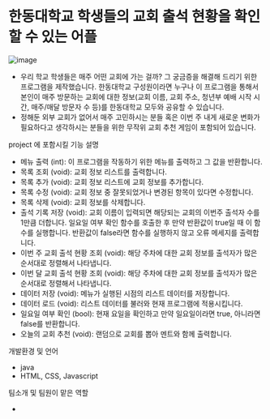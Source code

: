 # 한동대학교 학생들의 교회 출석 현황을 확인할 수 있는 어플

![image](https://user-images.githubusercontent.com/130723603/236840361-b502ef0d-a3c9-404d-9c91-e9087c930d00.png)

- 우리 학교 학생들은 매주 어떤 교회에 가는 걸까? 그 궁금증을 해결해 드리기 위한 프로그램을 제작했습니다.
한동대학교 구성원이라면 누구나 이 프로그램을 통해서 본인이 매주 방문하는 교회에 대한 정보(교회 이름, 교회 주소, 청년부 예배 시작 시간, 매주/매달 방문자 수 등)를 한동대학교 모두와 공유할 수 있습니다.
- 정해둔 외부 교회가 없어서 매주 고민하시는 분들 혹은 이번 주 내게 새로운 변화가 필요하다고 생각하시는 분들을 위한 무작위 교회 추천 게임이 포함되어 있습니다.

project 에 포함시킬 기능 설명

- 메뉴 출력 (int): 이 프로그램을 작동하기 위한 메뉴를 출력하고 그 값을 반환합니다.
- 목록 조회 (void): 교회 정보 리스트를 출력합니다.
- 목록 추가 (void): 교회 정보 리스트에 교회 정보를 추가합니다.
- 목록 수정 (void): 교회 정보 중 잘못되었거나 변경된 항목이 있다면 수정합니다.
- 목록 삭제 (void): 교회 정보를 삭제합니다.
- 출석 기록 저장 (void): 교회 이름이 입력되면 해당되는 교회의 이번주 출석자 수를 1만큼 더합니다. 일요일 여부 확인 함수를 호출한 후 만약 반환값이 true일 때 이 함수를 실행합니다. 반환값이 false라면 함수를 실행하지 않고 오류 메세지를 출력합니다.
- 이번 주 교회 출석 현황 조회 (void): 해당 주차에 대한 교회 정보를 출석자가 많은 순서대로 정렬해서 나타냅니다.
- 이번 달 교회 출석 현황 조회 (void): 해당 주차에 대한 교회 정보를 출석자가 많은 순서대로 정렬해서 나타냅니다.
- 데이터 저장 (void): 메뉴가 실행된 시점의 리스트 데이터를 저장합니다.
- 데이터 로드 (void): 리스트 데이터를 불러와 현재 프로그램에 적용시킵니다.
- 일요일 여부 확인 (bool): 현재 요일을 확인하고 만약 일요일이라면 true, 아니라면 false를 반환합니다.
- 오늘의 교회 추천 (void): 랜덤으로 교회를 뽑아 멘트와 함께 출력합니다.

개발환경 및 언어

- java
- HTML, CSS, Javascript

팀소개 및 팀원이 맡은 역할

-
